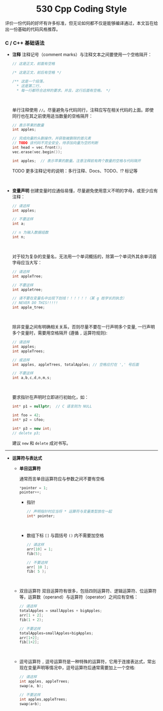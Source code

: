 <h1 style="text-align:center">530 Cpp Coding Style</h1>
评价一份代码的好坏有许多标准，但无论如何都不仅是能够编译通过，本文旨在给出一份基础的代码风格推荐。

### C / C++ 基础语法

- **注释**
    注释记号（comment marks）与注释文本之间要使用一个空格隔开：
    ``` c++
    // 这是正文，前面有空格

    /* 这是正文，前后有空格 */

    /** 这是一个段落，
      * 这是第二行，
      * 每一行都符合这样的要求。并且，这行后面有空格。 */
    ```

    <br>

    单行注释使用 `//`。尽量避免与代码同行，注释应写在相关代码的上面。即使同行也在其之前使用适当数量的空格隔开：
    ``` c++
    // 表示苹果的数量
    int apples;

    // 完成向量的头删操作，并获取被删除的首元素
    // TODO 该代码不完全安全，待添加向量为空的判断
    int head = vec.front();
    vec.erase(vec.begin());

    int apples;  // 表示苹果的数量。注意注释前有两个数量的空格与代码隔开
    ```

    TODO 更多注释记号的说明：多行注释、Docs、TODO、!? 标记等

    <br>

-  **变量声明**
    创建变量时应通俗易懂，尽量避免使用意义不明的字母，或至少应有注释：
    ``` c++
    // 请这样
    int apples;

    // 不要这样
    int a;

    // n 为输入数据组数
    int n;
    ```

    <br>

    对于较为复杂的变量名，无法用一个单词概括的，除第一个单词外其余单词首字母应当大写：
    ``` c++
    // 请这样
    int appleTree;

    // 不要这样
    int appletree;

    // 请不要在变量名中出现下划线！！！！！！（某 g 姓学长的执念）
    // NEVER DO THIS!!!!!
    int apple_tree;
    ```

    <br>

    除非变量之间有明确相关关系，否则尽量不要在一行声明多个变量, 一行声明多个变量时，需要用空格隔开 (遵循 `,` 运算符规则):

    ``` c++
    // 请这样
    int apples;
    int appleTrees;

    // 或这样
    int apples, appleTrees, totalApples; // 空格应打在 ',' 号后面

    // 不要这样
    int a,b,c,d,n,m,s;
    ```

    <br>

    要求指针在声明时立即进行初始化，如：
    ``` c++
    int* p1 = nullptr;  // C 语言则为 NULL

    int foo = 42;
    int* p2 = &foo;

    int* p3 = new int;
    // delete p3;
    ```
    建议 `new` 和 `delete` 成对书写。

---

- **运算符与表达式**
    - **单目运算符**

        通常而言单目运算符应与参数之间不要有空格
        ``` c++
        *pointer = 1;
        pointer++;
        ```
        - 指针
            ``` c++
            // 声明指针时应当将 * 运算符与变量类型放在一起
            int* pointer;
            ```

            <br>

        - 数组下标 `[]` 与圆括号 `()` 内不需要加空格
            ``` c++
            // 请这样
            arr[10] = 1;
            fib(5);

            // 不要这样
            arr[ 10 ];
            fib( 5 );
            ```

        <br>

    - 双目运算符
        双目运算符有很多，包括四则运算符、逻辑运算符、位运算符等，运算数（operand）与运算符（operator）之间应有空格：
        ``` c++
        // 请这样
        totalApples = smallApples + bigApples; 
        arr[1 + 2];
        fib(1 + 2);

        // 不要这样
        totalApples=smallApples+bigApples;
        arr[1+2];
        fib[1+2];
        ```

        <br>

    - 逗号运算符 `,`
        逗号运算符是一种特殊的运算符，它用于连接表达式，常出现在变量声明等情况中，逗号运算符后通常需要加上一个空格:
        ``` c++
        // 请这样
        int apples, appleTrees;
        swap(a, b);

        // 不要这样
        int apples,appleTrees;
        swap(a+b);
        ```

    